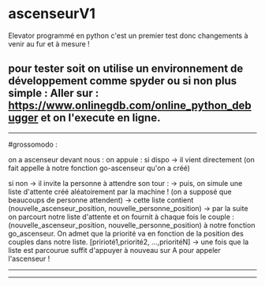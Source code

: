 # ascenseurV1
Elevator programmé en python c'est un premier test donc changements à venir au fur et à mesure ! 

pour tester soit on utilise un environnement de développement comme spyder ou si non plus simple : 
Aller sur : https://www.onlinegdb.com/online_python_debugger et on l'execute en ligne. 
----------------------------------------------------------------------------------------------------------------------------
----------------------------------------------------------------------------------------------------------------------------
#grossomodo : 

on a ascenseur devant nous : 
on appuie : 
  si dispo -> il vient directement (on fait appelle à notre fonction go-ascenseur qu'on a créé)
   
  si non ->  il invite la personne à attendre son tour :
    -> puis, on simule une liste d'attente créé aléatoirement par la machine ! (on a supposé que beaucoups de personne attendent)
      -> cette liste contient (nouvelle_ascenseur_position, nouvelle_personne_position)
    -> par la suite on parcourt notre liste d'attente et on fournit à chaque fois le couple :
                  (nouvelle_ascenseur_position,     nouvelle_personne_position)
       à notre fonction go_ascenseur. On admet que la priorité va en fonction de la position des couples dans notre liste. 
          [pririoté1,priorité2, ...,prioritéN]
    -> une fois que la liste est parcourue suffit d'appuyer à nouveau sur A pour appeler l'ascenseur ! 
 
---------------------------------------------------------------------------------------------------------------------------------
---------------------------------------------------------------------------------------------------------------------------------


